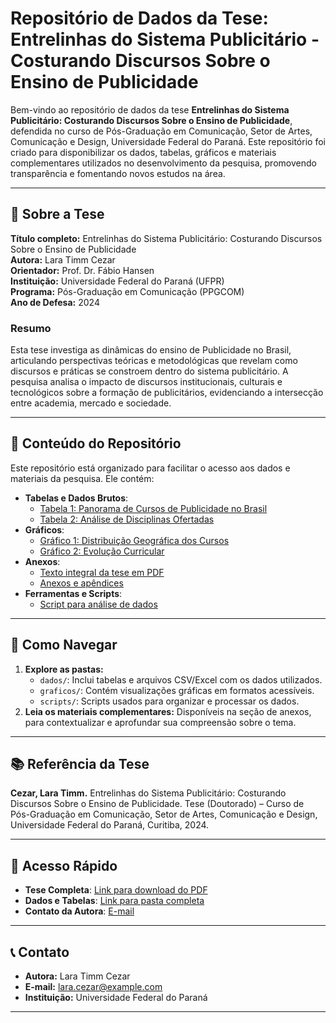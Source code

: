 # Repositório de Dados da Tese: **Entrelinhas do Sistema Publicitário - Costurando Discursos Sobre o Ensino de Publicidade**

Bem-vindo ao repositório de dados da tese **Entrelinhas do Sistema Publicitário: Costurando Discursos Sobre o Ensino de Publicidade**, defendida no curso de Pós-Graduação em Comunicação, Setor de Artes, Comunicação e Design, Universidade Federal do Paraná. Este repositório foi criado para disponibilizar os dados, tabelas, gráficos e materiais complementares utilizados no desenvolvimento da pesquisa, promovendo transparência e fomentando novos estudos na área.

---

## 📖 **Sobre a Tese**

**Título completo:** Entrelinhas do Sistema Publicitário: Costurando Discursos Sobre o Ensino de Publicidade  
**Autora:** Lara Timm Cezar  
**Orientador:** Prof. Dr. Fábio Hansen  
**Instituição:** Universidade Federal do Paraná (UFPR)  
**Programa:** Pós-Graduação em Comunicação (PPGCOM)  
**Ano de Defesa:** 2024  

### **Resumo**
Esta tese investiga as dinâmicas do ensino de Publicidade no Brasil, articulando perspectivas teóricas e metodológicas que revelam como discursos e práticas se constroem dentro do sistema publicitário. A pesquisa analisa o impacto de discursos institucionais, culturais e tecnológicos sobre a formação de publicitários, evidenciando a intersecção entre academia, mercado e sociedade.

---

## 📂 **Conteúdo do Repositório**

Este repositório está organizado para facilitar o acesso aos dados e materiais da pesquisa. Ele contém:

- **Tabelas e Dados Brutos**:
  - [Tabela 1: Panorama de Cursos de Publicidade no Brasil](link_tabela_1)
  - [Tabela 2: Análise de Disciplinas Ofertadas](link_tabela_2)
- **Gráficos**:
  - [Gráfico 1: Distribuição Geográfica dos Cursos](link_grafico_1)
  - [Gráfico 2: Evolução Curricular](link_grafico_2)
- **Anexos**:
  - [Texto integral da tese em PDF](link_tese_pdf)
  - [Anexos e apêndices](link_anexos)
- **Ferramentas e Scripts**:
  - [Script para análise de dados](link_script)

---

## 🧭 **Como Navegar**

1. **Explore as pastas:**  
   - `dados/`: Inclui tabelas e arquivos CSV/Excel com os dados utilizados.  
   - `graficos/`: Contém visualizações gráficas em formatos acessíveis.  
   - `scripts/`: Scripts usados para organizar e processar os dados.  
2. **Leia os materiais complementares:** Disponíveis na seção de anexos, para contextualizar e aprofundar sua compreensão sobre o tema.

---

## 📚 **Referência da Tese**

**Cezar, Lara Timm.** Entrelinhas do Sistema Publicitário: Costurando Discursos Sobre o Ensino de Publicidade. Tese (Doutorado) – Curso de Pós-Graduação em Comunicação, Setor de Artes, Comunicação e Design, Universidade Federal do Paraná, Curitiba, 2024.  

---

## 📡 **Acesso Rápido**

- **Tese Completa**: [Link para download do PDF](link_tese_pdf)  
- **Dados e Tabelas**: [Link para pasta completa](link_dados_pasta)  
- **Contato da Autora**: [E-mail](mailto:seuemail@example.com)  

---

## 📞 **Contato**

- **Autora:** Lara Timm Cezar  
- **E-mail:** lara.cezar@example.com  
- **Instituição:** Universidade Federal do Paraná  

---
